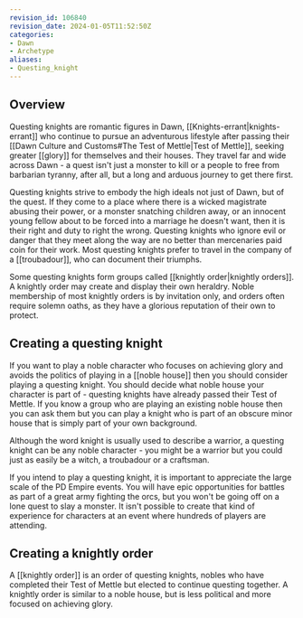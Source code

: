 ```yaml
---
revision_id: 106840
revision_date: 2024-01-05T11:52:50Z
categories:
- Dawn
- Archetype
aliases:
- Questing_knight
---
```



## Overview

Questing knights are romantic figures in Dawn, [[Knights-errant|knights-errant]] who continue to pursue an adventurous lifestyle after passing their [[Dawn Culture and Customs#The Test of Mettle|Test of Mettle]], seeking greater [[glory]] for themselves and their houses. They travel far and wide across Dawn - a quest isn't just a monster to kill or a people to free from barbarian tyranny, after all, but a long and arduous journey to get there first.

Questing knights strive to embody the high ideals not just of Dawn, but of the quest. If they come to a place where there is a wicked magistrate abusing their power, or a monster snatching children away, or an innocent young fellow about to be forced into a marriage he doesn't want, then it is their right and duty to right the wrong. Questing knights who ignore evil or danger that they meet along the way are no better than mercenaries paid coin for their work. Most questing knights prefer to travel in the company of a [[troubadour]], who can document their triumphs.

Some questing knights form groups called [[knightly order|knightly orders]]. A knightly order may create and display their own heraldry. Noble membership of most knightly orders is by invitation only, and orders often require solemn oaths, as they have a glorious reputation of their own to protect.

## Creating a questing knight
If you want to play a noble character who focuses on achieving glory and avoids the politics of playing in a [[noble house]] then you should consider playing a questing knight. You should decide what noble house your character is part of - questing knights have already passed their Test of Mettle. If you know a group who are playing an existing noble house then you can ask them but you can play a knight who is part of an obscure minor house that is simply part of your own background.

Although the word knight is usually used to describe a warrior, a questing knight can be any noble character - you might be a warrior but you could just as easily be a witch, a troubadour or a craftsman.

If you intend to play a questing knight, it is important to appreciate the large scale of the PD Empire events. You will have epic opportunities for battles as part of a great army fighting the orcs, but you won't be going off on a lone quest to slay a monster. It isn't possible to create that kind of experience for characters at an event where hundreds of players are attending.

## Creating a knightly order
A [[knightly order]] is an order of questing knights, nobles who have completed their Test of Mettle but elected to continue questing together. A knightly order is similar to a noble house, but is less political and more focused on achieving glory.


